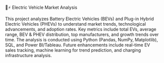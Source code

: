 🚗⚡ Electric Vehicle Market Analysis

This project analyzes Battery Electric Vehicles (BEVs) and Plug-in Hybrid Electric Vehicles (PHEVs) to understand market trends, technological advancements, and adoption rates. Key metrics include total EVs, average range, BEV & PHEV distribution, top manufacturers, and growth trends over time. The analysis is conducted using Python (Pandas, NumPy, Matplotlib), SQL, and Power BI/Tableau. Future enhancements include real-time EV sales tracking, machine learning for trend prediction, and charging infrastructure analysis.

